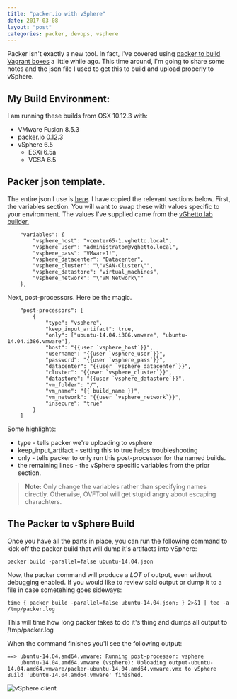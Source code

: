 ```yaml
---
title: "packer.io with vSphere"
date: 2017-03-08
layout: "post"
categories: packer, devops, vsphere
---
```


Packer isn't exactly a new tool. In fact, I've covered using [packer to build Vagrant boxes](http://blog.codybunch.com/2014/10/28/Using-Packer-to-Make-Vagrant-Boxes/) a little while ago. This time around, I'm going to share some notes and the json file I used to get this to build and upload properly to vSphere.

## My Build Environment:

I am running these builds from OSX 10.12.3 with:

* VMware Fusion 8.5.3
* packer.io 0.12.3
* vSphere 6.5 
    - ESXi 6.5a
    - VCSA 6.5

## Packer json template.

The entire json I use is [here](https://gist.github.com/bunchc/6169e81148972b7c5db84a80e209cf87). I have copied the relevant sections below. First, the variables section. You will want to swap these with values specific to your environment. The values I've supplied came from the [vGhetto lab builder.](https://github.com/lamw/vghetto-vsphere-automated-lab-deployment)

```
    "variables": {
        "vsphere_host": "vcenter65-1.vghetto.local",
        "vsphere_user": "administrator@vghetto.local",
        "vsphere_pass": "VMware1!",
        "vsphere_datacenter": "Datacenter",
        "vsphere_cluster": "\"VSAN-Cluster\"",
        "vsphere_datastore": "virtual_machines",
        "vsphere_network": "\"VM Network\""
    },
```

Next, post-processors. Here be the magic. 

```
    "post-processors": [
        {
            "type": "vsphere",
            "keep_input_artifact": true,
            "only": ["ubuntu-14.04.i386.vmware", "ubuntu-14.04.i386.vmware"],
            "host": "{{user `vsphere_host`}}",
            "username": "{{user `vsphere_user`}}",
            "password": "{{user `vsphere_pass`}}",
            "datacenter": "{{user `vsphere_datacenter`}}",
            "cluster": "{{user `vsphere_cluster`}}",
            "datastore": "{{user `vsphere_datastore`}}",
            "vm_folder": "/",
            "vm_name": "{{ build_name }}",
            "vm_network": "{{user `vsphere_network`}}",
            "insecure": "true"
        }
    ]
```

Some highlights:

* type - tells packer we're uploading to vsphere
* keep_input_artifact - setting this to true helps troubleshooting
* only - tells packer to only run this post-processor for the named builds.
* the remaining lines - the vSphere specific variables from the prior section.

>**Note:** Only change the variables rather than specifying names directly. Otherwise, OVFTool will get stupid angry about escaping charachters.

## The Packer to vSphere Build

Once you have all the parts in place, you can run the following command to kick off the packer build that will dump it's artifacts into vSphere:

```
packer build -parallel=false ubuntu-14.04.json
```

Now, the packer command will produce a *LOT* of output, even without debugging enabled. If you would like to review said output or dump it to a file in case sometehing goes sideways:

```
time { packer build -parallel=false ubuntu-14.04.json; } 2>&1 | tee -a /tmp/packer.log
```

This will time how long packer takes to do it's thing and dumps all output to /tmp/packer.log

When the command finishes you'll see the following output:

```
==> ubuntu-14.04.amd64.vmware: Running post-processor: vsphere
    ubuntu-14.04.amd64.vmware (vsphere): Uploading output-ubuntu-14.04.amd64.vmware/packer-ubuntu-14.04.amd64.vmware.vmx to vSphere
Build 'ubuntu-14.04.amd64.vmware' finished.
```

![vSphere client](https://i.imgur.com/7GrGzK2.png)